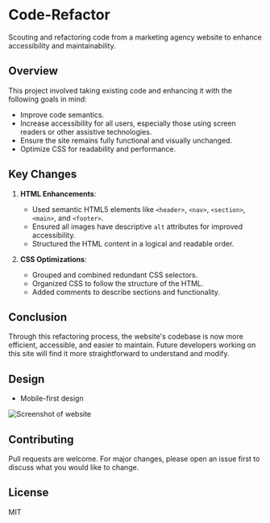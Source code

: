# Code-Refactor

Scouting and refactoring code from a marketing agency website to enhance accessibility and maintainability.

## Overview

This project involved taking existing code and enhancing it with the following goals in mind:

- Improve code semantics.
- Increase accessibility for all users, especially those using screen readers or other assistive technologies.
- Ensure the site remains fully functional and visually unchanged.
- Optimize CSS for readability and performance.

## Key Changes

1. **HTML Enhancements**:
   - Used semantic HTML5 elements like `<header>`, `<nav>`, `<section>`, `<main>`, and `<footer>`.
   - Ensured all images have descriptive `alt` attributes for improved accessibility.
   - Structured the HTML content in a logical and readable order.

2. **CSS Optimizations**:
   - Grouped and combined redundant CSS selectors.
   - Organized CSS to follow the structure of the HTML.
   - Added comments to describe sections and functionality.

## Conclusion

Through this refactoring process, the website's codebase is now more efficient, accessible, and easier to maintain. Future developers working on this site will find it more straightforward to understand and modify.

## Design

* Mobile-first design

![Screenshot of website](assets/images/Screenshot.png)

## Contributing

Pull requests are welcome. For major changes, please open an issue first to discuss what you would like to change.

## License

MIT
